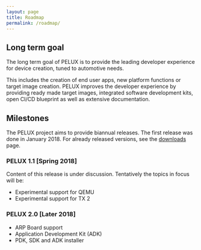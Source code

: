 ```yaml
---
layout: page
title: Roadmap
permalink: /roadmap/
---
```


## Long term goal

The long term goal of PELUX is to provide the leading developer experience for
device creation, tuned to automotive needs.

This includes the creation of end user apps, new platform functions or target
image creation. PELUX improves the developer experience by providing ready made
target images, integrated software development kits, open CI/CD blueprint as
well as extensive documentation.

## Milestones

The PELUX project aims to provide biannual releases. The first release was done
in January 2018. For already released versions, see the [downloads](/downloads)
page.

### PELUX 1.1 [Spring 2018]
Content of this release is under discussion. Tentatively the topics in focus will be:
- Experimental support for QEMU
- Experimental support for TX 2

### PELUX 2.0 [Later 2018]
- ARP Board support
- Application Development Kit (ADK)
- PDK, SDK and ADK installer
